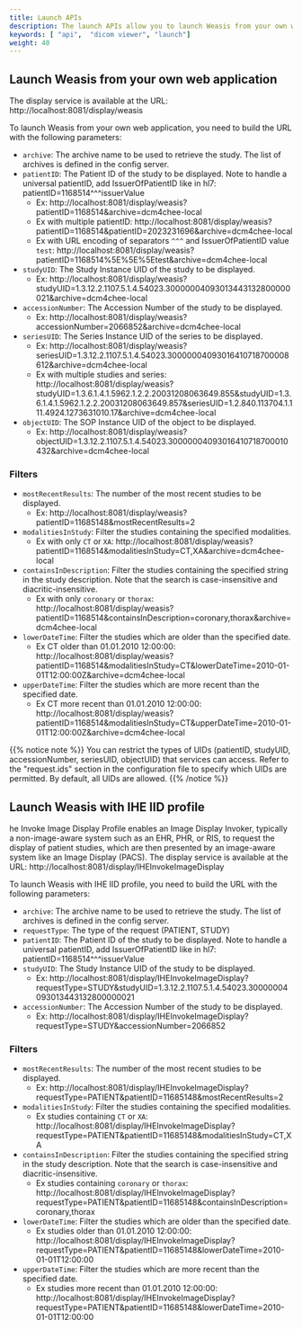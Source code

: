 ```yaml
---
title: Launch APIs
description: The launch APIs allow you to launch Weasis from your own web application with specific parameters.
keywords: [ "api",  "dicom viewer", "launch"]
weight: 40
---
```


## Launch Weasis from your own web application

The display service is available at the URL: http://localhost:8081/display/weasis

To launch Weasis from your own web application, you need to build the URL with the following parameters:
- `archive`: The archive name to be used to retrieve the study. The list of archives is defined in the config server.
- `patientID`: The Patient ID of the study to be displayed. Note to handle a universal patientID, add IssuerOfPatientID like in hl7: patientID=1168514^^^issuerValue     
  - Ex: http://localhost:8081/display/weasis?patientID=1168514&archive=dcm4chee-local
  - Ex with multiple patientID: http://localhost:8081/display/weasis?patientID=1168514&patientID=2023231696&archive=dcm4chee-local
  - Ex with URL encoding of separators `^^^` and IssuerOfPatientID value `test`: http://localhost:8081/display/weasis?patientID=1168514%5E%5E%5Etest&archive=dcm4chee-local
- `studyUID`: The Study Instance UID of the study to be displayed.     
  - Ex: http://localhost:8081/display/weasis?studyUID=1.3.12.2.1107.5.1.4.54023.30000004093013443132800000021&archive=dcm4chee-local
- `accessionNumber`: The Accession Number of the study to be displayed.      
  - Ex: http://localhost:8081/display/weasis?accessionNumber=2066852&archive=dcm4chee-local
- `seriesUID`: The Series Instance UID of the series to be displayed.     
  - Ex: http://localhost:8081/display/weasis?seriesUID=1.3.12.2.1107.5.1.4.54023.30000004093016410718700008612&archive=dcm4chee-local
  - Ex with multiple studies and series: http://localhost:8081/display/weasis?studyUID=1.3.6.1.4.1.5962.1.2.2.20031208063649.855&studyUID=1.3.6.1.4.1.5962.1.2.2.20031208063649.857&seriesUID=1.2.840.113704.1.111.4924.1273631010.17&archive=dcm4chee-local
- `objectUID`: The SOP Instance UID of the object to be displayed.     
  - Ex: http://localhost:8081/display/weasis?objectUID=1.3.12.2.1107.5.1.4.54023.30000004093016410718700010432&archive=dcm4chee-local
 
### Filters
- `mostRecentResults`: The number of the most recent studies to be displayed.
  - Ex: http://localhost:8081/display/weasis?patientID=11685148&mostRecentResults=2
- `modalitiesInStudy`: Filter the studies containing the specified modalities.   
  - Ex with only `CT` or `XA`: http://localhost:8081/display/weasis?patientID=1168514&modalitiesInStudy=CT,XA&archive=dcm4chee-local
- `containsInDescription`: Filter the studies containing the specified string in the study description. Note that the search is case-insensitive and diacritic-insensitive.  
  - Ex with only `coronary` or `thorax`: http://localhost:8081/display/weasis?patientID=1168514&containsInDescription=coronary,thorax&archive=dcm4chee-local
- `lowerDateTime`: Filter the studies which are older than the specified date.     
  - Ex CT older than 01.01.2010 12:00:00: http://localhost:8081/display/weasis?patientID=1168514&modalitiesInStudy=CT&lowerDateTime=2010-01-01T12:00:00Z&archive=dcm4chee-local
- `upperDateTime`: Filter the studies which are more recent than the specified date.     
  - Ex CT more recent than 01.01.2010 12:00:00: http://localhost:8081/display/weasis?patientID=1168514&modalitiesInStudy=CT&upperDateTime=2010-01-01T12:00:00Z&archive=dcm4chee-local

  
{{% notice note %}}
You can restrict the types of UIDs (patientID, studyUID, accessionNumber, seriesUID, objectUID) that services can access. Refer to the "request.ids" section in the configuration file to specify which UIDs are permitted. By default, all UIDs are allowed.
{{% /notice %}}

## Launch Weasis with IHE IID profile

he Invoke Image Display Profile enables an Image Display Invoker, typically a non-image-aware system such as an EHR, PHR, or RIS, to request the display of patient studies, which are then presented by an image-aware system like an Image Display (PACS).
The display service is available at the URL: http://localhost:8081/display/IHEInvokeImageDisplay

To launch Weasis with IHE IID profile, you need to build the URL with the following parameters:
- `archive`: The archive name to be used to retrieve the study. The list of archives is defined in the config server.
- `requestType`: The type of the request (PATIENT, STUDY)
- `patientID`: The Patient ID of the study to be displayed. Note to handle a universal patientID, add IssuerOfPatientID like in hl7: patientID=1168514^^^issuerValue
- `studyUID`: The Study Instance UID of the study to be displayed.
  - Ex: http://localhost:8081/display/IHEInvokeImageDisplay?requestType=STUDY&studyUID=1.3.12.2.1107.5.1.4.54023.30000004093013443132800000021
- `accessionNumber`: The Accession Number of the study to be displayed.
  - Ex: http://localhost:8081/display/IHEInvokeImageDisplay?requestType=STUDY&accessionNumber=2066852

### Filters
- `mostRecentResults`: The number of the most recent studies to be displayed.
  - Ex: http://localhost:8081/display/IHEInvokeImageDisplay?requestType=PATIENT&patientID=11685148&mostRecentResults=2
- `modalitiesInStudy`: Filter the studies containing the specified modalities.
  - Ex studies containing `CT` or `XA`: http://localhost:8081/display/IHEInvokeImageDisplay?requestType=PATIENT&patientID=11685148&modalitiesInStudy=CT,XA
- `containsInDescription`: Filter the studies containing the specified string in the study description. Note that the search is case-insensitive and diacritic-insensitive.
  - Ex studies containing `coronary` or `thorax`: http://localhost:8081/display/IHEInvokeImageDisplay?requestType=PATIENT&patientID=11685148&containsInDescription=coronary,thorax
- `lowerDateTime`: Filter the studies which are older than the specified date.
  - Ex studies older than 01.01.2010 12:00:00: http://localhost:8081/display/IHEInvokeImageDisplay?requestType=PATIENT&patientID=11685148&lowerDateTime=2010-01-01T12:00:00
- `upperDateTime`: Filter the studies which are more recent than the specified date.
  - Ex studies more recent than 01.01.2010 12:00:00: http://localhost:8081/display/IHEInvokeImageDisplay?requestType=PATIENT&patientID=11685148&lowerDateTime=2010-01-01T12:00:00

